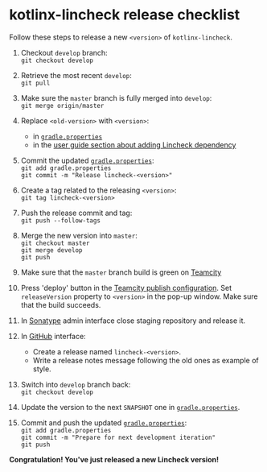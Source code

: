 # kotlinx-lincheck release checklist
Follow these steps to release a new `<version>` of `kotlinx-lincheck`.

1. Checkout `develop` branch: <br>
   `git checkout develop`

2. Retrieve the most recent `develop`: <br>
   `git pull`

3. Make sure the `master` branch is fully merged into `develop`: <br>
   `git merge origin/master`

4. Replace `<old-version>` with `<version>`:
   * in [`gradle.properties`](gradle.properties)
   * in the [user guide section about adding Lincheck dependency](docs/topics/introduction.md#add-required-dependencies)

5. Commit the updated [`gradle.properties`](gradle.properties): <br>
   `git add gradle.properties` <br>
   `git commit -m "Release lincheck-<version>"`
   
6. Create a tag related to the releasing `<version>`: <br>
   `git tag lincheck-<version>`

7. Push the release commit and tag: <br>
   `git push --follow-tags`

8. Merge the new version into `master`: <br>
   `git checkout master` <br>
   `git merge develop` <br>
   `git push`
   
9. Make sure that the `master` branch build is green on [Teamcity](https://teamcity.jetbrains.com/project/KotlinTools_KotlinxLincheck?branch=%3Cdefault%3E&mode=builds)

10. Press 'deploy' button in the [Teamcity publish configuration](https://teamcity.jetbrains.com/buildConfiguration/KotlinTools_KotlinxLincheck_Publish?branch=%3Cdefault%3E&buildTypeTab=overview&mode=builds). 
Set `releaseVersion` property to `<version>` in the pop-up window. Make sure that the build succeeds.

11. In [Sonatype](https://oss.sonatype.org/) admin interface close staging repository and release it.

12. In [GitHub](https://github.com/Kotlin/kotlinx-lincheck/releases) interface:
    * Create a release named `lincheck-<version>`.
    * Write a release notes message following the old ones as example of style.
    
13. Switch into `develop` branch back: <br>
    `git checkout develop`

14. Update the version to the next `SNAPSHOT` one in [`gradle.properties`](gradle.properties).

15. Commit and push the updated [`gradle.properties`](gradle.properties): <br>
   `git add gradle.properties` <br>
   `git commit -m "Prepare for next development iteration"` <br>
   `git push`
    
**Congratulation! You've just released a new Lincheck version!**